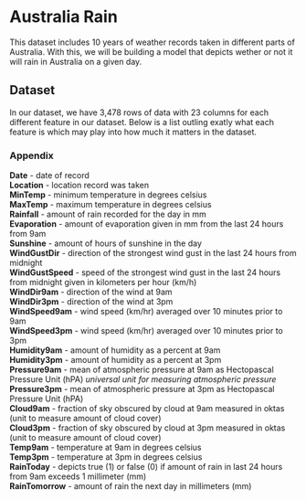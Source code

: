 # Australia Rain
This dataset includes 10 years of weather records taken in different parts of Australia. With this, we will be building a model that depicts wether or not it will rain in Australia on a given day.

## Dataset
In our dataset, we have 3,478 rows of data with 23 columns for each different feature in our dataset. Below is a list outling exatly what each feature is which may play into how much it matters in the dataset.

### Appendix
 **Date** - date of record\
 **Location** - location record was taken\
 **MinTemp** -  minimum temperature in degrees celsius\
 **MaxTemp** - maximum temperature in degrees celsius\
 **Rainfall** - amount of rain recorded for the day in mm\
 **Evaporation** - amount of evaporation given in mm from the last 24 hours from 9am\
 **Sunshine** - amount of hours of sunshine in the day\
 **WindGustDir** - direction of the strongest wind gust in the last 24 hours from midnight\
 **WindGustSpeed** - speed of the strongest wind gust in the last 24 hours from midnight given in kilometers per hour (km/h)\
 **WindDir9am** - direction of the wind at 9am\
 **WindDir3pm** - direction of the wind at 3pm\
 **WindSpeed9am** - wind speed (km/hr) averaged over 10 minutes prior to 9am\
 **WindSpeed3pm** - wind speed (km/hr) averaged over 10 minutes prior to 3pm\
 **Humidity9am** - amount of humidity as a percent at 9am\
 **Humidity3pm** - amount of humidity as a percent at 3pm\
 **Pressure9am** - mean of atmospheric pressure at 9am as Hectopascal Pressure Unit (hPA) *universal unit for measuring atmospheric pressure*\
 **Pressure3pm** - mean of atmospheric pressure at 3pm as Hectopascal Pressure Unit (hPA)\
 **Cloud9am** - fraction of sky obscured by cloud at 9am measured in oktas (unit to measure amount of cloud cover)\
 **Cloud3pm** - fraction of sky obscured by cloud at 3pm measured in oktas (unit to measure amount of cloud cover)\
 **Temp9am** - temperature at 9am in degrees celsius\
 **Temp3pm** - temperature at 3pm in degrees celsius\
 **RainToday** - depicts true (1) or false (0) if amount of rain in last 24 hours from 9am exceeds 1 millimeter (mm)\
 **RainTomorrow** - amount of rain the next day in millimeters (mm)


